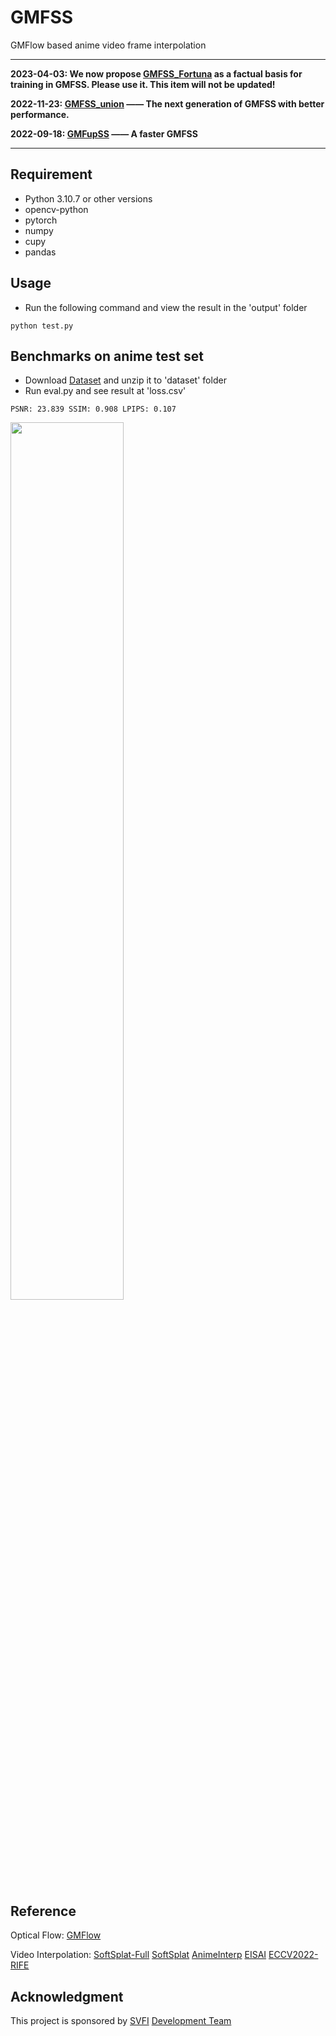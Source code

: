 # GMFSS
GMFlow based anime video frame interpolation

---

**2023-04-03: We now propose [GMFSS_Fortuna](https://github.com/98mxr/GMFSS_Fortuna) as a factual basis for training in GMFSS. Please use it. This item will not be updated!**

**2022-11-23: [GMFSS_union](https://github.com/98mxr/GMFSS_union) —— The next generation of GMFSS with better performance.**

**2022-09-18: [GMFupSS](https://github.com/98mxr/GMFupSS) —— A faster GMFSS**

---

## Requirement

- Python 3.10.7 or other versions
- opencv-python
- pytorch
- numpy
- cupy
- pandas

## Usage
- Run the following command and view the result in the 'output' folder
```
python test.py
```

## Benchmarks on anime test set

- Download [Dataset](https://drive.google.com/file/d/1GZ3PwCqhDyD_5-9HCsJdowq2g8Dt31ax/view?usp=sharing) and unzip it to 'dataset' folder
- Run eval.py and see result at 'loss.csv'

```
PSNR: 23.839 SSIM: 0.908 LPIPS: 0.107
```

<img src="https://user-images.githubusercontent.com/68835291/190122330-1f3e0418-5e19-4383-a215-09f944cf5f85.gif" width="60%">

## Reference

Optical Flow:
[GMFlow](https://github.com/haofeixu/gmflow)

Video Interpolation: 
[SoftSplat-Full](https://github.com/JHLew/SoftSplat-Full)  [SoftSplat](https://github.com/sniklaus/softmax-splatting) [AnimeInterp](https://github.com/lisiyao21/AnimeInterp) [EISAI](https://github.com/ShuhongChen/eisai-anime-interpolator) [ECCV2022-RIFE](https://github.com/megvii-research/ECCV2022-RIFE)

## Acknowledgment
This project is sponsored by [SVFI](https://steamcommunity.com/app/1692080) [Development Team](https://github.com/Justin62628/Squirrel-RIFE) 
